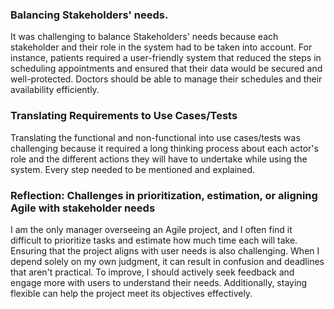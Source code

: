 ### Balancing Stakeholders' needs.
It was challenging to balance Stakeholders' needs because each stakeholder and their role in the system had to be taken into account. For instance, patients required a user-friendly system that reduced the steps in scheduling appointments and ensured that their data would be secured and well-protected. Doctors should be able to manage their schedules and their availability efficiently.

### Translating Requirements to Use Cases/Tests
Translating the functional and non-functional into use cases/tests was challenging because it required a long thinking process about each actor's role and the different actions they will have to undertake while using the system. Every step needed to be mentioned and explained.

### Reflection: Challenges in prioritization, estimation, or aligning Agile with stakeholder needs
I am the only manager overseeing an Agile project, and I often find it difficult to prioritize tasks and estimate how much time each will take. Ensuring that the project aligns with user needs is also challenging. When I depend solely on my own judgment, it can result in confusion and deadlines that aren't practical. To improve, I should actively seek feedback and engage more with users to understand their needs. Additionally, staying flexible can help the project meet its objectives effectively.
